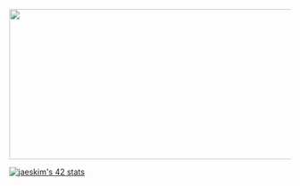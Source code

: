 <img src="https://github.com/DeedsBaron/White_Punk/blob/9e0443193555c10b88f9e02333b93ff5bb506ca6/giphy.gif" width="1000" height="270" />

[![jaeskim's 42 stats](https://badge42.herokuapp.com/api/stats/dbaron?darkmode=true&cursus=42)](https://github.com/JaeSeoKim/badge42)

